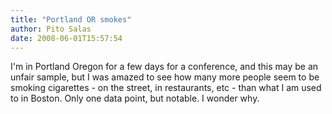 ```yaml
---
title: "Portland OR smokes"
author: Pito Salas
date: 2008-06-01T15:57:54
---
```




I'm in Portland Oregon for a few days for a conference, and this may be an
unfair sample, but I was amazed to see how many more people seem to be smoking
cigarettes - on the street, in restaurants, etc - than what I am used to in
Boston. Only one data point, but notable. I wonder why.


